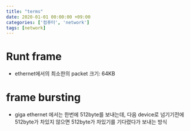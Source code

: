 ```yaml
---
title: "terms"
date: 2020-01-01 00:00:00 +09:00
categories: ['컴퓨터', 'network']
tags: [network]
---
```


# Runt frame
- ethernet에서의 최소한의 packet 크기: 64KB

# frame bursting
- giga ethernet 에서는 한번에 512byte를 보내는데, 다음 device로 넘기기전에 512byte가 차있지 않으면 512byte가 차있기를 기다렸다가 보내는 방식
